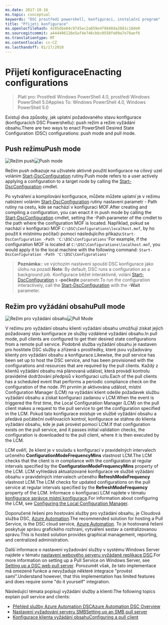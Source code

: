 ```yaml
---
ms.date: 2017-10-16
ms.topic: conceptual
keywords: "DSC prostředí powershell, konfiguraci, instalační program"
title: "Přijetí konfigurace"
ms.openlocfilehash: 4285dbe04c9745ec2a859e479848da2881c18de0
ms.sourcegitcommit: a444406120e5af4e746cbbc0558fe89a7e78aef6
ms.translationtype: MT
ms.contentlocale: cs-CZ
ms.lasthandoff: 01/17/2018
---
```

# <a name="enacting-configurations"></a><span data-ttu-id="ffdb3-103">Přijetí konfigurace</span><span class="sxs-lookup"><span data-stu-id="ffdb3-103">Enacting configurations</span></span>

><span data-ttu-id="ffdb3-104">Platí pro: Prostředí Windows PowerShell 4.0, prostředí Windows PowerShell 5.0</span><span class="sxs-lookup"><span data-stu-id="ffdb3-104">Applies To: Windows PowerShell 4.0, Windows PowerShell 5.0</span></span>

<span data-ttu-id="ffdb3-105">Existují dva způsoby, jak uplatní požadovaného stavu konfigurace (konfiguracích DSC Powershellu): push režim a režim vyžádání obsahu.</span><span class="sxs-lookup"><span data-stu-id="ffdb3-105">There are two ways to enact PowerShell Desired State Configuration (DSC) configurations: push mode and pull mode.</span></span>

## <a name="push-mode"></a><span data-ttu-id="ffdb3-106">Push režimu</span><span class="sxs-lookup"><span data-stu-id="ffdb3-106">Push mode</span></span>

<span data-ttu-id="ffdb3-107">![Režim push](images/pushModel.png "jak funguje režim push")</span><span class="sxs-lookup"><span data-stu-id="ffdb3-107">![Push mode](images/pushModel.png "How push mode works")</span></span>

<span data-ttu-id="ffdb3-108">Režim push odkazuje na uživatele aktivně použití konfigurace na cílový uzel voláním [Start-DscConfiguration](https://technet.microsoft.com/en-us/library/dn521623.aspx) rutiny.</span><span class="sxs-lookup"><span data-stu-id="ffdb3-108">Push mode refers to a user actively applying a configuration to a target node by calling the [Start-DscConfiguration](https://technet.microsoft.com/en-us/library/dn521623.aspx) cmdlet.</span></span>

<span data-ttu-id="ffdb3-109">Po vytváření a kompilování konfigurace, můžete můžete uplatní je v režimu nabízení voláním [Start-DscConfiguration](https://technet.microsoft.com/en-us/library/dn521623.aspx) rutiny nastavení parametr - Path rutiny na cestu, kde se nachází v konfiguraci MOF.</span><span class="sxs-lookup"><span data-stu-id="ffdb3-109">After creating and compiling a configuration, you can enact it in push mode by calling the [Start-DscConfiguration](https://technet.microsoft.com/en-us/library/dn521623.aspx) cmdlet, setting the -Path parameter of the cmdlet to the path where the configuration MOF is located.</span></span>
<span data-ttu-id="ffdb3-110">Například, pokud se nachází v konfiguraci MOF `C:\DSC\Configurations\localhost.mof`, by ho použít k místnímu počítači pomocí následujícího příkazu:`Start-DscConfiguration -Path 'C:\DSC\Configurations'`</span><span class="sxs-lookup"><span data-stu-id="ffdb3-110">For example, if the configuration MOF is located at `C:\DSC\Configurations\localhost.mof`, you would apply it to the local machine with the following command: `Start-DscConfiguration -Path 'C:\DSC\Configurations'`</span></span>

> <span data-ttu-id="ffdb3-111">__Poznámka:__: ve výchozím nastavení spouští DSC konfigurace jako úlohu na pozadí.</span><span class="sxs-lookup"><span data-stu-id="ffdb3-111">__Note__: By default, DSC runs a configuration as a background job.</span></span> <span data-ttu-id="ffdb3-112">Konfigurace běžet interaktivně, volání [Start-DscConfiguration](https://technet.microsoft.com/library/dn521623.aspx) s __-počkejte__ parametr.</span><span class="sxs-lookup"><span data-stu-id="ffdb3-112">To run the configuration interactively, call the [Start-DscConfiguration](https://technet.microsoft.com/library/dn521623.aspx) with the __-Wait__ parameter.</span></span>

## <a name="pull-mode"></a><span data-ttu-id="ffdb3-113">Režim pro vyžádání obsahu</span><span class="sxs-lookup"><span data-stu-id="ffdb3-113">Pull mode</span></span>

<span data-ttu-id="ffdb3-114">![Režim pro vyžádání obsahu](images/pullModel.png "vyžádané funguje režim")</span><span class="sxs-lookup"><span data-stu-id="ffdb3-114">![Pull Mode](images/pullModel.png "How pull mode works")</span></span>

<span data-ttu-id="ffdb3-115">V režimu pro vyžádání obsahu klienti vyžádání obsahu umožňují získat jejich požadovaný stav konfigurace ze služby vzdálené vyžádání obsahu.</span><span class="sxs-lookup"><span data-stu-id="ffdb3-115">In pull mode, pull clients are configured to get their desired state configurations from a remote pull service.</span></span>
<span data-ttu-id="ffdb3-116">Podobně služba vyžádání obsahu je nastaven pro hostitele DSC služby a zřízená s prostředky, které jsou vyžadovány klienty pro vyžádání obsahu a konfigurace.</span><span class="sxs-lookup"><span data-stu-id="ffdb3-116">Likewise, the pull service has been set up to host the DSC service, and has been provisioned with the configurations and resources that are required by the pull clients.</span></span>
<span data-ttu-id="ffdb3-117">Každý z klientů vyžádání obsahu má plánovaná událost, která provádí kontrolu pravidelné dodržování předpisů v konfiguraci uzlu.</span><span class="sxs-lookup"><span data-stu-id="ffdb3-117">Each of the pull clients has a scheduled event that performs a periodic compliance check on the configuration of the node.</span></span>
<span data-ttu-id="ffdb3-118">Při prvním je aktivována událost, místní Configuration Manager (LCM) na vyžádání klient odešle požadavek službu vyžádání obsahu a získat konfiguraci zadanou v LCM.</span><span class="sxs-lookup"><span data-stu-id="ffdb3-118">When the event is triggered the first time, the Local Configuration Manager (LCM) on the pull client makes a request to the pull service to get the configuration specified in the LCM.</span></span>
<span data-ttu-id="ffdb3-119">Pokud tato konfigurace existuje ve službě vyžádání obsahu a předává počáteční ověřovacích kontrol, konfigurace se stáhne do klienta vyžádání obsahu, kde je pak provést pomocí LCM.</span><span class="sxs-lookup"><span data-stu-id="ffdb3-119">If that configuration exists on the pull service, and it passes initial validation checks, the configuration is downloaded to the pull client, where it is then executed by the LCM.</span></span>

<span data-ttu-id="ffdb3-120">LCM ověří, že klient je v souladu s konfigurací v pravidelných intervalech určeného **ConfigurationModeFrequencyMins** vlastnost LCM.</span><span class="sxs-lookup"><span data-stu-id="ffdb3-120">The LCM checks that the client is in compliance with the configuration at regular intervals specified by the **ConfigurationModeFrequencyMins** property of the LCM.</span></span>
<span data-ttu-id="ffdb3-121">LCM vyhledává aktualizované konfigurace ve službě vyžádání obsahu v pravidelných intervalech určeného **RefreshModeFrequency** vlastnost LCM.</span><span class="sxs-lookup"><span data-stu-id="ffdb3-121">The LCM checks for updated configurations on the pull service at regular intervals specified by the **RefreshModeFrequency** property of the LCM.</span></span>
<span data-ttu-id="ffdb3-122">Informace o konfiguraci LCM najdete v tématu [konfigurace správce místní konfigurace](metaConfig.md).</span><span class="sxs-lookup"><span data-stu-id="ffdb3-122">For information about configuring the LCM, see [Configuring the Local Configuration Manager](metaConfig.md).</span></span>

<span data-ttu-id="ffdb3-123">Doporučené řešení pro hostování služby pro vyžádání obsahu, je Cloudová služba DSC, [Azure Automation](https://azure.microsoft.com/en-us/services/automation/).</span><span class="sxs-lookup"><span data-stu-id="ffdb3-123">The recommended solution for hosting a Pull Service, is the DSC cloud service, [Azure Automation](https://azure.microsoft.com/en-us/services/automation/).</span></span>
<span data-ttu-id="ffdb3-124">To je hostovaná řešení poskytuje správu grafického rozhraní, vytváření sestav a centralizovanou správu.</span><span class="sxs-lookup"><span data-stu-id="ffdb3-124">This is hosted solution provides graphical management, reporting, and centralized administration.</span></span>

<span data-ttu-id="ffdb3-125">Další informace o nastavení vyžadování služby v systému Windows Server najdete v tématu [nastavení webového serveru vyžádané replikace DSC](pullServer.md).</span><span class="sxs-lookup"><span data-stu-id="ffdb3-125">For more information on setting up a Pull Service on Windows Server, see [Setting up a DSC web pull server](pullServer.md).</span></span>
<span data-ttu-id="ffdb3-126">Porozumět však, že tato implementace má omezené funkce a nevyžaduje některé integrace "provést sami".</span><span class="sxs-lookup"><span data-stu-id="ffdb3-126">Understand however, that this implementation has limited features and does require some "do it yourself" integration.</span></span>

<span data-ttu-id="ffdb3-127">Následující témata popisují vyžádání služby a klienti:</span><span class="sxs-lookup"><span data-stu-id="ffdb3-127">The following topics explain pull service and clients:</span></span>

- [<span data-ttu-id="ffdb3-128">Přehled služby Azure Automation DSC</span><span class="sxs-lookup"><span data-stu-id="ffdb3-128">Azure Automation DSC Overview</span></span>](https://docs.microsoft.com/en-us/azure/automation/automation-dsc-overview)
- [<span data-ttu-id="ffdb3-129">Nastavení vyžadování serveru SMB</span><span class="sxs-lookup"><span data-stu-id="ffdb3-129">Setting up an SMB pull server</span></span>](pullServerSMB.md)
- [<span data-ttu-id="ffdb3-130">Konfigurace klienta vyžádání obsahu</span><span class="sxs-lookup"><span data-stu-id="ffdb3-130">Configuring a pull client</span></span>](pullClientConfigID.md)
